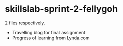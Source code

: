 # skillslab-sprint-2-fellygoh

2 files respectively.
- Travelling blog for final assignment
- Progress of learning from Lynda.com
